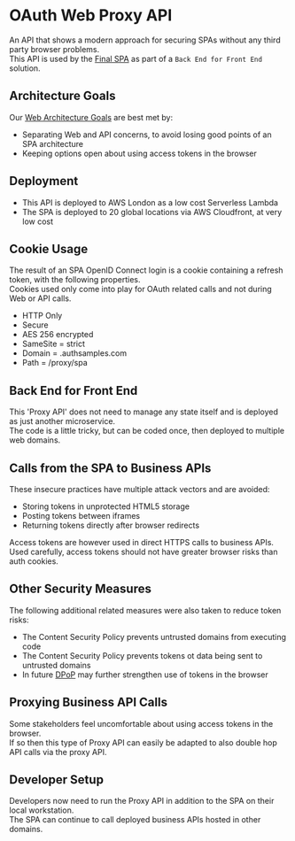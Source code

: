 # OAuth Web Proxy API

An API that shows a modern approach for securing SPAs without any third party browser problems.\
This API is used by the [Final SPA]((https://github.com/gary-archer/oauth.websample.final)) as part of a `Back End for Front End` solution.

## Architecture Goals

Our [Web Architecture Goals](https://authguidance.com/2017/09/08/goal-1-requirements/) are best met by:

- Separating Web and API concerns, to avoid losing good points of an SPA architecture
- Keeping options open about using access tokens in the browser

## Deployment

- This API is deployed to AWS London as a low cost Serverless Lambda
- The SPA is deployed to 20 global locations via AWS Cloudfront, at very low cost

## Cookie Usage

The result of an SPA OpenID Connect login is a cookie containing a refresh token, with the following properties.\
Cookies used only come into play for OAuth related calls and not during Web or API calls.

- HTTP Only
- Secure
- AES 256 encrypted
- SameSite = strict
- Domain = .authsamples.com
- Path = /proxy/spa

## Back End for Front End

This 'Proxy API' does not need to manage any state itself and is deployed as just another microservice.\
The code is a little tricky, but can be coded once, then deployed to multiple web domains.

## Calls from the SPA to Business APIs

These insecure practices have multiple attack vectors and are avoided:

- Storing tokens in unprotected HTML5 storage
- Posting tokens between iframes
- Returning tokens directly after browser redirects

Access tokens are however used in direct HTTPS calls to business APIs.\
Used carefully, access tokens should not have greater browser risks than auth cookies.

## Other Security Measures

The following additional related measures were also taken to reduce token risks:

- The Content Security Policy prevents untrusted domains from executing code
- The Content Security Policy prevents tokens ot data being sent to untrusted domains
- In future [DPoP](https://datatracker.ietf.org/doc/html/draft-ietf-oauth-dpop) may further strengthen use of tokens in the browser

## Proxying Business API Calls

Some stakeholders feel uncomfortable about using access tokens in the browser.\
If so then this type of Proxy API can easily be adapted to also double hop API calls via the proxy API.

## Developer Setup

Developers now need to run the Proxy API in addition to the SPA on their local workstation.\
The SPA can continue to call deployed business APIs hosted in other domains.
